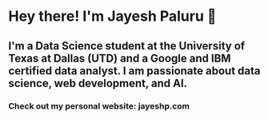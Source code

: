 # Hey there! I'm Jayesh Paluru 👋

## I'm a Data Science student at the University of Texas at Dallas (UTD) and a Google and IBM certified data analyst. I am passionate about data science, web development, and AI.

### Check out my personal website: jayeshp.com
